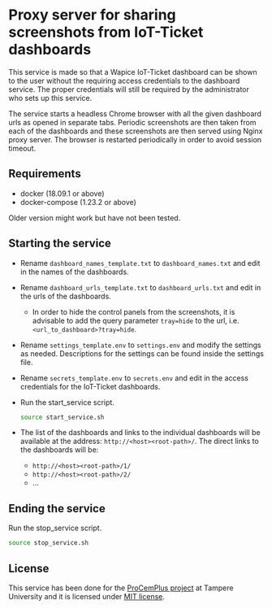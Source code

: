 # Proxy server for sharing screenshots from IoT-Ticket dashboards

This service is made so that a Wapice IoT-Ticket dashboard can be shown to the user without the requiring access credentials to the dashboard service. The proper credentials will still be required by the administrator who sets up this service.

The service starts a headless Chrome browser with all the given dashboard urls as opened in separate tabs. Periodic screenshots are then taken from each of the dashboards and these screenshots are then served using Nginx proxy server. The browser is restarted periodically in order to avoid session timeout.

## Requirements

- docker (18.09.1 or above)
- docker-compose (1.23.2 or above)

Older version might work but have not been tested.

## Starting the service

- Rename `dashboard_names_template.txt` to `dashboard_names.txt` and edit in the names of the dashboards.
- Rename `dashboard_urls_template.txt` to `dashboard_urls.txt` and edit in the urls of the dashboards.
    - In order to hide the control panels from the screenshots, it is advisable to add the query parameter `tray=hide` to the url, i.e. `<url_to_dashboard>?tray=hide`.
- Rename `settings_template.env` to `settings.env` and modify the settings as needed. Descriptions for the settings can be found inside the settings file.
- Rename `secrets_template.env` to `secrets.env` and edit in the access credentials for the IoT-Ticket dashboards.
- Run the start_service script.

  ```bash
  source start_service.sh
  ```

- The list of the dashboards and links to the individual dashboards will be available at the address: `http://<host><root-path>/`. The direct links to the dashboards will be:
    - `http://<host><root-path>/1/`
    - `http://<host><root-path>/2/`
    - ...

## Ending the service

Run the stop_service script.

```bash
source stop_service.sh
```

## License

This service has been done for the [ProCemPlus project](https://www.senecc.fi/projects/procemplus) at Tampere University and it is licensed under [MIT license](LICENSE.txt).
